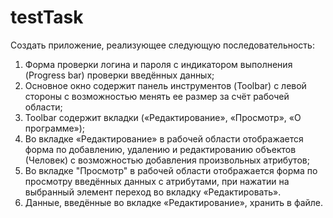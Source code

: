 # testTask
Создать приложение, реализующее следующую последовательность:
1. Форма проверки логина и пароля с индикатором выполнения
(Progress bar) проверки введённых данных;
2. Основное окно содержит панель инструментов (Toolbar) c левой
стороны с возможностью менять ее размер за счёт рабочей
области;
3. Toolbar содержит вкладки («Редактирование», «Просмотр», «О
программе»);
4. Во вкладке «Редактирование» в рабочей области отображается
форма по добавлению, удалению и редактированию объектов
(Человек) с возможностью добавления произвольных атрибутов;
5. Во вкладке "Просмотр" в рабочей области отображается форма по
просмотру введённых данных с атрибутами, при нажатии на
выбранный элемент переход во вкладку «Редактировать».
6. Данные, введённые во вкладке «Редактирование», хранить в
файле.
